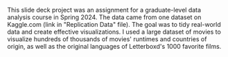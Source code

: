 This slide deck project was an assignment for a graduate-level data analysis course in Spring 2024. The data came from one dataset on Kaggle.com (link in "Replication Data" file). The goal was to tidy real-world data and create effective visualizations. I used a large dataset of movies to visualize hundreds of thousands of movies' runtimes and countries of origin, as well as the original languages of Letterboxd's 1000 favorite films.
